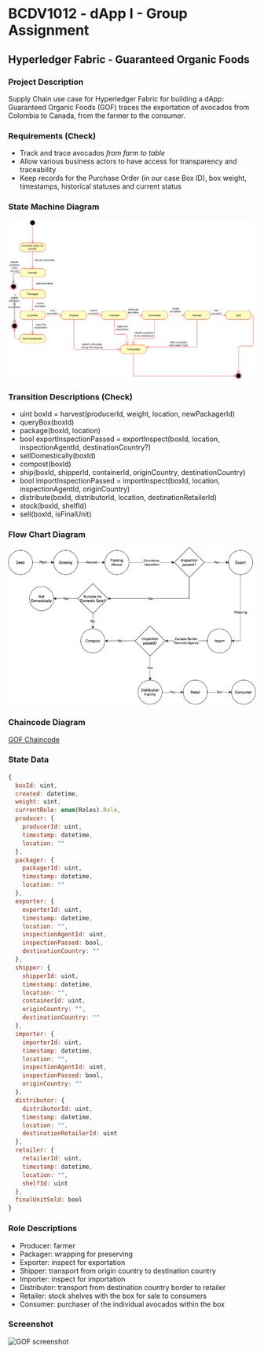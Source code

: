 # BCDV1012 - dApp I - Group Assignment

## Hyperledger Fabric - Guaranteed Organic Foods

### Project Description
Supply Chain use case for Hyperledger Fabric for building a dApp: Guaranteed Organic Foods (GOF) traces the exportation of avocados from Colombia to Canada, from the farmer to the consumer.

### Requirements (Check)
- Track and trace avocados _from farm to table_
- Allow various business actors to have access for transparency and traceability
- Keep records for the Purchase Order (in our case Box ID), box weight, timestamps, historical statuses and current status

### State Machine Diagram
![GOF state diagram](https://github.com/undermethod/GuaranteedOrganicFoodsHLF/blob/main/documents/GOF%20state%20diagram.png?raw=true)

### Transition Descriptions (Check)
- uint boxId = harvest(producerId, weight, location, newPackagerId)
- queryBox(boxId)
- package(boxId, location)
- bool exportInspectionPassed = exportInspect(boxId, location, inspectionAgentId, destinationCountry?)
- sellDomestically(boxId)
- compost(boxId)
- ship(boxId, shipperId, containerId, originCountry, destinationCountry)
- bool importInspectionPassed = importInspect(boxId, location, inspectionAgentId, originCountry)
- distribute(boxId, distributorId, location, destinationRetailerId)
- stock(boxId, shelfId)
- sell(boxId, isFinalUnit)

### Flow Chart Diagram
![GOF flow chart](https://github.com/undermethod/GuaranteedOrganicFoodsHLF/blob/main/documents/GOF%20flow%20chart%20model.png?raw=true)


### Chaincode Diagram
[GOF Chaincode](https://github.com/undermethod/GuaranteedOrganicFoodsHLF/blob/de6093b1f429bd2f9f794c9a36fe766ca6a76996/documents/Chaincde%20diagram.jpg)

### State Data
```javascript
{
  boxId: uint,
  created: datetime,
  weight: uint,
  currentRole: enum(Roles).Role,
  producer: {
    producerId: uint,
    timestamp: datetime,
    location: ""
  },
  packager: {
    packagerId: uint,
    timestamp: datetime,
    location: ""
  },
  exporter: {
    exporterId: uint,
    timestamp: datetime,
    location: "",
    inspectionAgentId: uint,
    inspectionPassed: bool,
    destinationCountry: ""
  },
  shipper: {
    shipperId: uint,
    timestamp: datetime,
    location: "",
    containerId: uint,
    originCountry: "",
    destinationCountry: ""
  },
  importer: {
    importerId: uint,
    timestamp: datetime,
    location: "",
    inspectionAgentId: uint,
    inspectionPassed: bool,
    originCountry: ""
  },
  distributor: {
    distributorId: uint,
    timestamp: datetime,
    location: "",
    destinationRetailerId: uint
  },
  retailer: {
    retailerId: uint,
    timestamp: datetime,
    location: "",
    shelfId: uint
  },
  finalUnitSold: bool
}
```

### Role Descriptions
- Producer: farmer
- Packager: wrapping for preserving
- Exporter: inspect for exportation
- Shipper: transport from origin country to destination country
- Importer: inspect for importation
- Distributor: transport from destination country border to retailer
- Retailer: stock shelves with the box for sale to consumers
- Consumer: purchaser of the individual avocados within the box

### Screenshot
![GOF screenshot](https://github.com/undermethod/GuaranteedOrganicFoodsHLF/blob/main/documents/GOF%20screenshot.png?raw=true)
